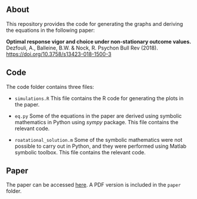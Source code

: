 ## About

This repository provides the code for generating the graphs and deriving the equations in the following paper:

**Optimal response vigor and choice under non-stationary outcome values.**
Dezfouli, A., Balleine, B.W. & Nock, R. Psychon Bull Rev (2018). https://doi.org/10.3758/s13423-018-1500-3


## Code
The code folder contains three files:

* ``simulations.R`` This file contains the R code for generating
the plots in the paper.

* ``eq.py`` Some of the equations in the paper are derived using 
symbolic mathematics in Python using _sympy_ package. This file
contains the relevant code.

* ``roatational_solution.m`` Some of the symbolic mathematics
were not possible to carry out in Python, and they were performed 
using Matlab symbolic toolbox. This file contains the relevant
code.


## Paper
The paper can be accessed [here](https://link.springer.com/epdf/10.3758/s13423-018-1500-3?author_access_token=i2BrBtqMmCM2wFCXw_vjUpAH0g46feNdnc402WrhzyqoZJiYPgvS-gjIlmji5qtGlvhjdUauLmXaP23HroPLCh4LbfkuCZ-aaSTF44SdD3R0DyQ4bbXibuLKaRayEJESJAE6u7_mhz_B3b8XMqIBdQ%3D%3D).
A PDF version is included in the ``paper`` folder.

 
